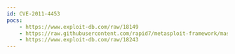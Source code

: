 ```yaml
---
id: CVE-2011-4453
pocs:
    - https://www.exploit-db.com/raw/18149
    - https://raw.githubusercontent.com/rapid7/metasploit-framework/master/modules/exploits/multi/http/pmwiki_pagelist.rb
    - https://www.exploit-db.com/raw/18243
---
```

